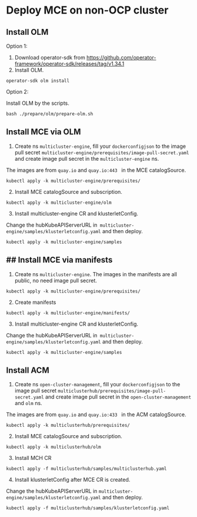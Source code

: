 # Deploy MCE on non-OCP cluster


## Install OLM

Option 1:
1. Download operator-sdk from https://github.com/operator-framework/operator-sdk/releases/tag/v1.34.1
2. Install OLM. 

```
operator-sdk olm install 
```

Option 2:

Install OLM by the scripts.

```
bash ./prepare/olm/prepare-olm.sh 
```


## Install MCE via OLM
1. Create ns `multicluster-engine`, fill your `dockerconfigjson` to the image pull secret `multicluster-engine/prerequisites/image-pull-secret.yaml` and create image pull secret in the `multicluster-engine` ns.

The images are from `quay.io` and `quay.io:443 ` in the MCE catalogSource.

```
kubectl apply -k multicluster-engine/prerequisites/

```

2. Install MCE catalogSource and subscription.

```
kubectl apply -k multicluster-engine/olm
```

3. Install multicluster-engine CR and klusterletConfig.

Change the hubKubeAPIServerURL in` multicluster-engine/samples/klusterletconfig.yaml` and then deploy.

```
kubectl apply -k multicluster-engine/samples
```

## ## Install MCE via manifests
1. Create ns `multicluster-engine`. The images in the manifests are all public, no need image pull secret.

```
kubectl apply -k multicluster-engine/prerequisites/

```

2. Create manifests
```
kubectl apply -k multicluster-engine/manifests/
```

3. Install multicluster-engine CR and klusterletConfig.

Change the hubKubeAPIServerURL in` multicluster-engine/samples/klusterletconfig.yaml` and then deploy.

```
kubectl apply -k multicluster-engine/samples
```

## Install ACM

1. Create ns `open-cluster-management`, fill your `dockerconfigjson` to the image pull secret `multiclusterhub/prerequisites/image-pull-secret.yaml` and create image pull secret in the `open-cluster-management` and `olm` ns.

The images are from `quay.io` and `quay.io:433 ` in the ACM catalogSource.

```
kubectl apply -k multiclusterhub/prerequisites/

```

2. Install MCE catalogSource and subscription.

```
kubectl apply -k multiclusterhub/olm
```

3. Install MCH CR 

```
kubectl apply -f multiclusterhub/samples/multiclusterhub.yaml
```

4. Install klusterletConfig after MCE CR is created.
 
Change the hubKubeAPIServerURL in `multicluster-engine/samples/klusterletconfig.yaml` and then deploy.
```
kubectl apply -f multiclusterhub/samples/klusterletconfig.yaml
```
